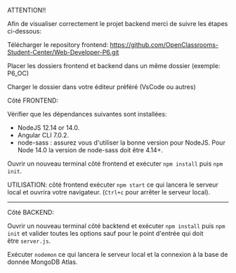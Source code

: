 ATTENTION!!

Afin de visualiser correctement le projet backend merci de suivre les étapes ci-dessous:

Télécharger le repository frontend: https://github.com/OpenClassrooms-Student-Center/Web-Developer-P6.git

Placer les dossiers frontend et backend dans un même dossier (exemple: P6_OC)

Charger le dossier dans votre éditeur préféré (VsCode ou autres)

Côté FRONTEND:

Vérifier que les dépendances suivantes sont installées:
- NodeJS 12.14 or 14.0.
- Angular CLI 7.0.2.
- node-sass : assurez vous d'utiliser la bonne version pour NodeJS. Pour Node 14.0 la version de node-sass doit être 4.14+.

Ouvrir un nouveau terminal côté frontend et exécuter `npm install` puis `npm init`.

UTILISATION:
côté frontend exécuter `npm start` ce qui lancera le serveur local et ouvrira votre navigateur. (`Ctrl+c` pour arrêter le serveur local).

-------------------------------------------------------

Côté BACKEND:

Ouvrir un nouveau terminal côté backtend et exécuter `npm install` puis `npm init` et valider toutes les options sauf pour le point d'entrée qui doit être `server.js`.

Exécuter `nodemon` ce qui lancera le serveur local et la connexion à la base de donnée MongoDB Atlas.
